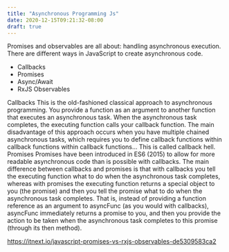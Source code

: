 ```yaml
---
title: "Asynchronous Programming Js"
date: 2020-12-15T09:21:32-08:00
draft: true
---
```


Promises and observables are all about: handling asynchronous execution. There are different ways in JavaScript to create asynchronous code.

- Callbacks
- Promises
- Async/Await
- RxJS Observables

Callbacks
This is the old-fashioned classical approach to asynchronous programming. You provide a function as an argument to another function that executes an asynchronous task. When the asynchronous task completes, the executing function calls your callback function.
The main disadvantage of this approach occurs when you have multiple chained asynchronous tasks, which requires you to define callback functions within callback functions within callback functions… This is called callback hell.
Promises
Promises have been introduced in ES6 (2015) to allow for more readable asynchronous code than is possible with callbacks.
The main difference between callbacks and promises is that with callbacks you tell the executing function what to do when the asynchronous task completes, whereas with promises the executing function returns a special object to you (the promise) and then you tell the promise what to do when the asynchronous task completes.
That is, instead of providing a function reference as an argument to asyncFunc (as you would with callbacks), asyncFunc immediately returns a promise to you, and then you provide the action to be taken when the asynchronous task completes to this promise (through its then method).

https://itnext.io/javascript-promises-vs-rxjs-observables-de5309583ca2